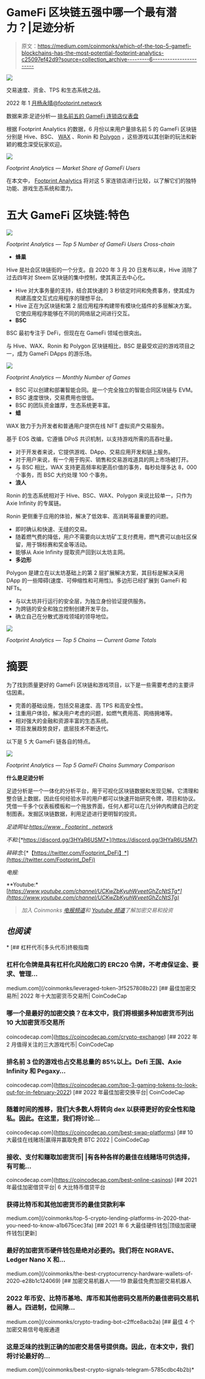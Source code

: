 # GameFi 区块链五强中哪一个最有潜力？|足迹分析

> 原文：<https://medium.com/coinmonks/which-of-the-top-5-gamefi-blockchains-has-the-most-potential-footprint-analytics-c25097ef42d9?source=collection_archive---------6----------------------->

![](img/0db4529caec4f90e6ef7951af4ddbcf8.png)

交易速度、资金、TPS 和生态系统之战。

2022 年 1 月杨永晴@footprint.network

数据来源:足迹分析— [排名前五的 GameFi 连锁店仪表盘](https://www.footprint.network/guest/dashboard/top-5-game-fi-chains-dashboard-fp-c6b954a0-0bc1-4b99-853c-7061cc318d38?channel=u-QytebM#secret=A0BC0B6F3B5999BFE4ADC3DA77FD5CF4)

根据 Footprint Analytics 的数据，6 月份以来用户量排名前 5 的 GameFi 区块链分别是 Hive、BSC、 [WAX](https://www.footprint.network/guest/dashboard/wax-dashboard-fp-9927b1df-8f8d-4a6c-b097-3f93e712470a?channel=u-QytebM#secret=0F438D9D4A7925B5CEBFF5929609EDF8) 、Ronin 和 [Polygon](https://www.footprint.network/guest/dashboard/polygon-dashboard-fp-9aefaa6b-c76c-4672-a572-cfbf3e92b935?date_filter=2021-04-30~&channel=u-QytebM#secret=261351EB556F88C71A48D363859EFD1B) ，这些游戏以其创新的玩法和新颖的概念深受玩家欢迎。

![](img/9c56180adc257b6bcdbdccff420d9df7.png)

*Footprint Analytics — Market Share of GameFi Users*

在本文中， [Footprint Analytics](https://www.footprint.network/guest/dashboard/top-5-game-fi-chains-dashboard-fp-c6b954a0-0bc1-4b99-853c-7061cc318d38?channel=u-QytebM#secret=A0BC0B6F3B5999BFE4ADC3DA77FD5CF4) 将对这 5 家连锁店进行比较，以了解它们的独特功能、游戏生态系统和潜力。

# 五大 GameFi 区块链:特色

![](img/f1cdab631ade9796e2b4511be2bc0c21.png)

*Footprint Analytics — Top 5 Number of GameFi Users Cross-chain*

*   **蜂巢**

Hive 是社会区块链街的一个分支。自 2020 年 3 月 20 日发布以来，Hive 消除了过去四年对 Steem 区块链的集中控制，使其真正去中心化。

*   Hive 对大事务量的支持，结合其快速的 3 秒锁定时间和免费事务，使其成为构建高度交互式应用程序的理想平台。
*   Hive 正在为区块链和第 2 层应用程序构建带有模块化插件的多层解决方案。它使应用程序能够在不同的网络层之间进行交互。
*   **BSC**

BSC 最初专注于 DeFi，但现在在 GameFi 领域也很突出。

与 Hive、WAX、Ronin 和 Polygon 区块链相比，BSC 是最受欢迎的游戏项目之一，成为 GameFi DApps 的游乐场。

![](img/79001c919a2e7aa6735df49d9f855e38.png)

*Footprint Analytics — Monthly Number of Games*

*   BSC 可以创建和部署智能合同。是一个完全独立的智能合同区块链与 EVM。
*   BSC 速度很快，交易费用也很低。
*   BSC 的团队资金雄厚，生态系统更丰富。
*   **蜡**

WAX 致力于为开发者和普通用户提供在线 NFT 虚拟资产交易服务。

基于 EOS 改编，它遵循 DPoS 共识机制，以支持游戏所需的高吞吐量。

*   对于开发者来说，它提供游戏、DApp、交易应用开发和链上服务。
*   对于用户来说，有一个用于购买、销售和交易游戏道具的网上市场被打开。
*   与 BSC 相比，WAX 支持更高频率和更高价值的事务，每秒处理多达 8，000 个事务，而 BSC 大约处理 100 个事务。
*   **浪人**

Ronin 的生态系统相对于 Hive、BSC、WAX、Polygon 来说比较单一，只作为 Axie Infinity 的专属链。

Ronin 更侧重于应用的体验，解决了低效率、高消耗等最重要的问题。

*   即时确认和快速、无缝的交易。
*   随着燃气费的降低，用户不需要向以太坊矿工支付费用，燃气费可以由社区保留，用于锦标赛和奖金等活动。
*   能够从 Axie Infinity 提取资产回到以太坊主网。
*   **多边形**

Polygon 是建立在以太坊基础上的第 2 层扩展解决方案，其目标是解决采用 DApp 的一些障碍(速度、可伸缩性和可用性)。多边形已经扩展到 GameFi 和 NFTs。

*   与以太坊并行运行的安全层，为独立身份验证提供服务。
*   为跨链的安全和独立控制创建开发平台。
*   确立自己在分散式游戏领域的领导地位。

![](img/eef7fb957c892d3e1463f017baaf2d77.png)

*Footprint Analytics — Top 5 Chains — Current Game Totals*

# 摘要

为了找到质量更好的 GameFi 区块链和游戏项目，以下是一些需要考虑的主要评估因素。

*   完善的基础设施，包括交易速度、高 TPS 和高安全性。
*   注重用户体验，解决用户考虑的问题，如燃气费用高、网络拥堵等。
*   相对强大的金融和资源丰富的生态系统。
*   项目发展趋势良好，底层技术不断迭代。

以下是 5 大 GameFi 链各自的特点。

![](img/e91d43ff3a25d201bc1cd55c74f5d4c5.png)

*Footprint Analytics — Top 5 GameFi Chains Summary Comparison*

**什么是足迹分析**

足迹分析是一个一体化的分析平台，用于可视化区块链数据和发现见解。它清理和整合链上数据，因此任何经验水平的用户都可以快速开始研究令牌，项目和协议。凭借一千多个仪表板模板和一个拖放界面，任何人都可以在几分钟内构建自己的定制图表。发掘区块链数据，利用足迹进行更明智的投资。

*足迹网址:*[*https://www . Footprint . network*](https://www.footprint.network/)

*不和:*[*https://discord.gg/3HYaR6USM7*](https://discord.gg/3HYaR6USM7)

*碎碎念:*[*【https://twitter.com/Footprint_DeFi】*](https://twitter.com/Footprint_DeFi)

*电报:*[](https://t.me/joinchat/4-ocuURAr2thODFh)

**Youtube:*[*https://www.youtube.com/channel/UCKwZbKyuhWveetGhZcNtSTg*](https://www.youtube.com/channel/UCKwZbKyuhWveetGhZcNtSTg)*

> *加入 Coinmonks [电报频道](https://t.me/coincodecap)和 [Youtube 频道](https://www.youtube.com/c/coinmonks/videos)了解加密交易和投资*

## *也阅读*

*[](/coinmonks/leveraged-token-3f5257808b22) [## 杠杆代币[多头代币]终极指南

### 杠杆化令牌是具有杠杆化风险敞口的 ERC20 令牌，不考虑保证金、要求、管理…

medium.com](/coinmonks/leveraged-token-3f5257808b22) [](https://coincodecap.com/crypto-exchange) [## 最佳加密交易所| 2022 年十大加密货币交易所| CoinCodeCap

### 哪一个是最好的加密交换？在本文中，我们将根据多种加密货币列出 10 大加密货币交易所

coincodecap.com](https://coincodecap.com/crypto-exchange) [](https://coincodecap.com/top-3-gaming-tokens-to-look-out-for-in-february-2022) [## 2022 年 2 月值得关注的三大游戏代币| CoinCodeCap

### 排名前 3 位的游戏也占交易总量的 85%以上。Defi 王国、Axie Infinity 和 Pegaxy…

coincodecap.com](https://coincodecap.com/top-3-gaming-tokens-to-look-out-for-in-february-2022) [](https://coincodecap.com/best-swap-platforms) [## 2022 年最佳加密交换平台| CoinCodeCap

### 随着时间的推移，我们大多数人将转向 dex 以获得更好的安全性和隐私。因此。在这里，我们将讨论…

coincodecap.com](https://coincodecap.com/best-swap-platforms) [](https://coincodecap.com/best-online-casinos) [## 10 大最佳在线赌场|赢得并赢取免费 BTC 2022 | CoinCodeCap

### 接收、支付和赚取加密货币| |有各种各样的最佳在线赌场可供选择，有可能…

coincodecap.com](https://coincodecap.com/best-online-casinos) [](/coinmonks/top-5-crypto-lending-platforms-in-2020-that-you-need-to-know-a1b675cec3fa) [## 2021 年最佳加密借贷平台| 6 大比特币借贷平台

### 获得比特币和其他加密货币的最佳贷款利率

medium.com](/coinmonks/top-5-crypto-lending-platforms-in-2020-that-you-need-to-know-a1b675cec3fa) [](/coinmonks/the-best-cryptocurrency-hardware-wallets-of-2020-e28b1c124069) [## 2021 年 6 大最佳硬件钱包|顶级加密硬件钱包[更新]

### 最好的加密货币硬件钱包是绝对必要的。我们将在 NGRAVE、Ledger Nano X 和…

medium.com](/coinmonks/the-best-cryptocurrency-hardware-wallets-of-2020-e28b1c124069) [](/coinmonks/crypto-trading-bot-c2ffce8acb2a) [## 加密交易机器人——19 款最佳免费加密交易机器人

### 2022 年币安、比特币基地、库币和其他密码交易所的最佳密码交易机器人。四进制，位间隙…

medium.com](/coinmonks/crypto-trading-bot-c2ffce8acb2a) [](/coinmonks/best-crypto-signals-telegram-5785cdbc4b2b) [## 最佳 4 个加密交易信号电报通道

### 这是乏味的找到正确的加密交易信号提供商。因此，在本文中，我们将讨论最好的…

medium.com](/coinmonks/best-crypto-signals-telegram-5785cdbc4b2b)*